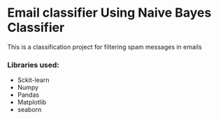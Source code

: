 # Email classifier Using Naive Bayes Classifier
This is a classification project for filtering spam messages in emails

### Libraries used:
<ul>
  <li>Sckit-learn</li>
  <li>Numpy</li>
  <li>Pandas</li>
  <li>Matplotlib</li>
  <li>seaborn</li> 
</ul> 
 

 
